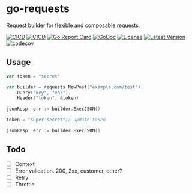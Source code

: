 # go-requests
Request builder for flexible and composable requests.


[![CICD](https://github.com/ajzo90/go-requests/actions/workflows/ci.yml/badge.svg)](https://github.com/ajzo90/go-requests/actions/workflows/ci.yml)
[![CICD](https://github.com/ajzo90/go-requests/actions/workflows/go.yml/badge.svg)](https://github.com/ajzo90/go-requests/actions/workflows/go.yml)
[![Go Report Card](https://goreportcard.com/badge/github.com/ajzo90/go-requests)](https://goreportcard.com/report/github.com/ajzo90/go-requests)
[![GoDoc](https://godoc.org/github.com/ajzo90/go-requests?status.svg)](https://godoc.org/github.com/ajzo90/go-requests)
[![License](https://shields.io/github/license/ajzo90/go-requests)](LICENSE)
[![Latest Version](https://shields.io/github/v/release/ajzo90/go-requests?display_name=tag&sort=semver)](https://github.com/ajzo90/go-requests/releases)
[![codecov](https://codecov.io/gh/ajzo90/go-requests/branch/main/graph/badge.svg?token=BDKHJVZCUY)](https://codecov.io/gh/ajzo90/go-requests)

## Usage
```go
var token = "secret"

var builder = requests.NewPost("example.com/test").
    Query("key", "val").
    Header("token", &token)

jsonResp, err := builder.ExecJSON()	

token = "super-secret"// update token		

jsonResp, err := builder.ExecJSON()

```

## Todo
- [ ] Context
- [ ] Error validation. 200, 2xx, customer, other?
- [ ] Retry  
- [ ] Throttle

